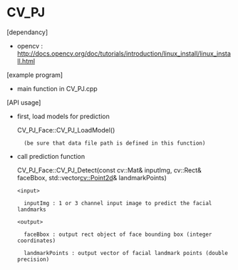 # CV_PJ

[dependancy]

- opencv : http://docs.opencv.org/doc/tutorials/introduction/linux_install/linux_install.html

[example program]

- main function in CV_PJ.cpp

[API usage]

- first, load models for prediction

    CV_PJ_Face::CV_PJ_LoadModel()
    
        (be sure that data file path is defined in this function)
        
- call prediction function
    
    CV_PJ_Face::CV_PJ_Detect(const cv::Mat& inputImg, cv::Rect& faceBbox, std::vector<cv::Point2d>& landmarkPoints)
    
      <input>
    
        inputImg : 1 or 3 channel input image to predict the facial landmarks
    
      <output>
    
        faceBbox : output rect object of face bounding box (integer coordinates)
    
        landmarkPoints : output vector of facial landmark points (double precision)
        
